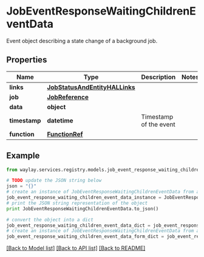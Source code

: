 # JobEventResponseWaitingChildrenEventData

Event object describing a state change of a background job.

## Properties

Name | Type | Description | Notes
------------ | ------------- | ------------- | -------------
**links** | [**JobStatusAndEntityHALLinks**](JobStatusAndEntityHALLinks.md) |  | 
**job** | [**JobReference**](JobReference.md) |  | 
**data** | **object** |  | 
**timestamp** | **datetime** | Timestamp of the event | 
**function** | [**FunctionRef**](FunctionRef.md) |  | 

## Example

```python
from waylay.services.registry.models.job_event_response_waiting_children_event_data import JobEventResponseWaitingChildrenEventData

# TODO update the JSON string below
json = "{}"
# create an instance of JobEventResponseWaitingChildrenEventData from a JSON string
job_event_response_waiting_children_event_data_instance = JobEventResponseWaitingChildrenEventData.from_json(json)
# print the JSON string representation of the object
print JobEventResponseWaitingChildrenEventData.to_json()

# convert the object into a dict
job_event_response_waiting_children_event_data_dict = job_event_response_waiting_children_event_data_instance.to_dict()
# create an instance of JobEventResponseWaitingChildrenEventData from a dict
job_event_response_waiting_children_event_data_form_dict = job_event_response_waiting_children_event_data.from_dict(job_event_response_waiting_children_event_data_dict)
```
[[Back to Model list]](../README.md#documentation-for-models) [[Back to API list]](../README.md#documentation-for-api-endpoints) [[Back to README]](../README.md)



